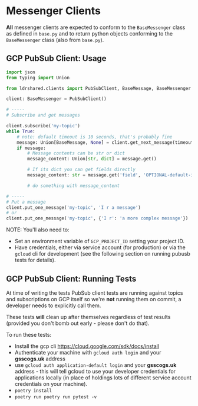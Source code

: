 
# Messenger Clients

**All** messenger clients are expected to conform to the `BaseMessenger` class as defined in `base.py` and to return python objects conforming to the `BaseMessenger` class  (also from `base.py`). 


## GCP PubSub Client: Usage

```python
import json
from typing import Union

from ldrshared.clients import PubSubClient, BaseMessage, BaseMessenger

client: BaseMessenger = PubSubClient()

# -----
# Subscribe and get messages

client.subscribe('my-topic')
while True:
    # note: default timeout is 10 seconds, that's probably fine
    message: Union[BaseMessage, None] = client.get_next_message(timeout=30)
    if message:
        # Message contents can be str or dict
        message_content: Union[str, dict] = message.get()

        # If its dict you can get fields directly
        message_content: str = message.get('field', 'OPTIONAL-default-is-None')

        # do something with message_content

# -----
# Put a message
client.put_one_message('my-topic', 'I r a message')
# or
client.put_one_message('my-topic', {'I r': 'a more complex message'})
```

NOTE: You'll also need to:

* Set an environment variable of `GCP_PROJECT_ID` setting your project ID.
* Have credentials, either via service account (for production) or via the `gcloud` cli for development (see the following section on running pubusb tests for details).


## GCP PubSub Client: Running Tests

At time of writing the tests PubSub client tests are running against topics and subscriptions on GCP itself so we're **not** running them on commit, a developer needs to explicitly call them.

These tests **will** clean up after themselves regardless of test results (provided you don't bomb out early - please don't do that).

To run these tests:

* Install the gcp cli https://cloud.google.com/sdk/docs/install
* Authenticate your machine with `gcloud auth login` and your **gsscogs.uk** address
* use `gcloud auth application-default login` and your **gsscogs.uk** address - this will tell gcloud to use your developer credentials for applications locally (in place of holdings lots of different service account credentials on your machine).
* `poetry install`
* `poetry run poetry run pytest -v` 
